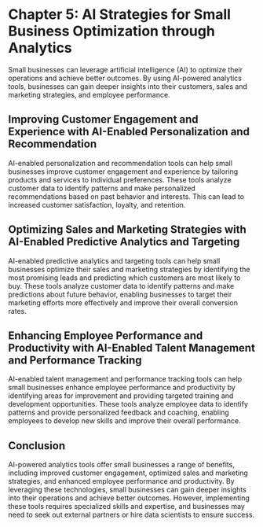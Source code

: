 Chapter 5: AI Strategies for Small Business Optimization through Analytics
==========================================================================

Small businesses can leverage artificial intelligence (AI) to optimize their operations and achieve better outcomes. By using AI-powered analytics tools, businesses can gain deeper insights into their customers, sales and marketing strategies, and employee performance.

Improving Customer Engagement and Experience with AI-Enabled Personalization and Recommendation
-----------------------------------------------------------------------------------------------

AI-enabled personalization and recommendation tools can help small businesses improve customer engagement and experience by tailoring products and services to individual preferences. These tools analyze customer data to identify patterns and make personalized recommendations based on past behavior and interests. This can lead to increased customer satisfaction, loyalty, and retention.

Optimizing Sales and Marketing Strategies with AI-Enabled Predictive Analytics and Targeting
--------------------------------------------------------------------------------------------

AI-enabled predictive analytics and targeting tools can help small businesses optimize their sales and marketing strategies by identifying the most promising leads and predicting which customers are most likely to buy. These tools analyze customer data to identify patterns and make predictions about future behavior, enabling businesses to target their marketing efforts more effectively and improve their overall conversion rates.

Enhancing Employee Performance and Productivity with AI-Enabled Talent Management and Performance Tracking
----------------------------------------------------------------------------------------------------------

AI-enabled talent management and performance tracking tools can help small businesses enhance employee performance and productivity by identifying areas for improvement and providing targeted training and development opportunities. These tools analyze employee data to identify patterns and provide personalized feedback and coaching, enabling employees to develop new skills and improve their overall performance.

Conclusion
----------

AI-powered analytics tools offer small businesses a range of benefits, including improved customer engagement, optimized sales and marketing strategies, and enhanced employee performance and productivity. By leveraging these technologies, small businesses can gain deeper insights into their operations and achieve better outcomes. However, implementing these tools requires specialized skills and expertise, and businesses may need to seek out external partners or hire data scientists to ensure success.

